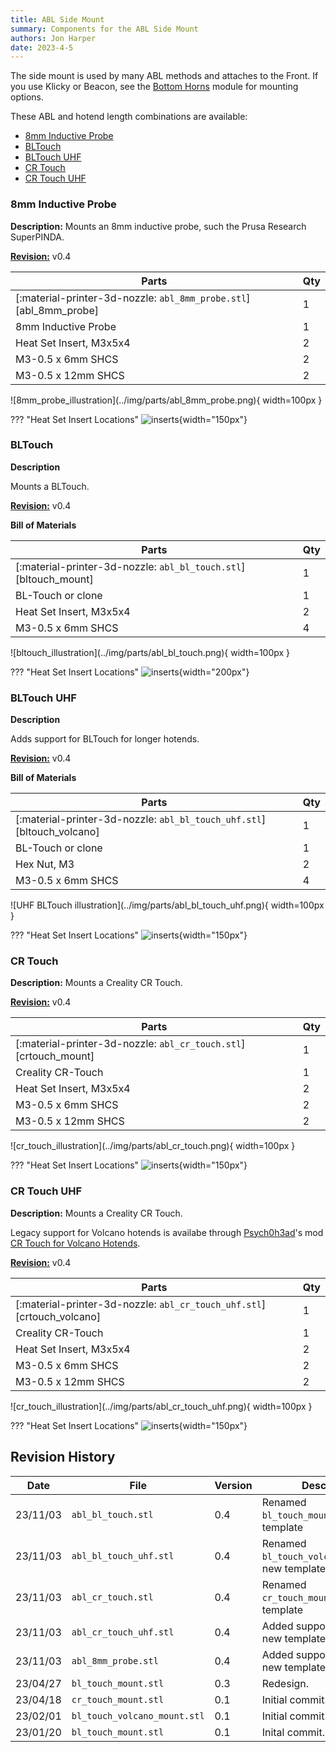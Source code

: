 ```yaml
---
title: ABL Side Mount
summary: Components for the ABL Side Mount
authors: Jon Harper
date: 2023-4-5
---
```


The side mount is used by many ABL methods and attaches to the Front. If you use Klicky or Beacon, see the [Bottom Horns](bottom.md) module for mounting options.

These ABL and hotend length combinations are available:

- [8mm Inductive Probe](#8mm-inductive-probe)
- [BLTouch](#bltouch)
- [BLTouch UHF](#bltouch-uhf)
- [CR Touch](#cr-touch)
- [CR Touch UHF](#cr-touch-uhf)

### 8mm Inductive Probe

<div markdown class="jh-grid-container jh-grid-2">
<div markdown class="jh-grid-para">

**Description:** Mounts an 8mm inductive probe, such the Prusa Research SuperPINDA.

[**Revision:**](#revision-history) v0.4

| Parts     | Qty |
|-----------|-----|
| [:material-printer-3d-nozzle: `abl_8mm_probe.stl`][abl_8mm_probe] | 1 |
| 8mm Inductive Probe       | 1 |
| Heat Set Insert, M3x5x4   | 2 |
| M3-0.5 x 6mm SHCS         | 2 |
| M3-0.5 x 12mm SHCS        | 2 |

</div>
<div markdown class="jh-grid-img">
![8mm_probe_illustration](../img/parts/abl_8mm_probe.png){ width=100px }

??? "Heat Set Insert Locations"
    ![inserts](../img/inserts/abl_8mm_probe.png){width="150px"}

</div>
</div>

### BLTouch

<div markdown class="jh-grid-container jh-grid-2">
<div markdown class="jh-grid-para">

**Description**

Mounts a BLTouch.

[**Revision:**](#revision-history) v0.4

**Bill of Materials**

| Parts     | Qty |
|-----------|-----|
| [:material-printer-3d-nozzle: `abl_bl_touch.stl`][bltouch_mount] | 1 |
| BL-Touch or clone         | 1 |
| Heat Set Insert, M3x5x4   | 2 |
| M3-0.5 x 6mm SHCS         | 4 |

</div>
<div markdown class="jh-grid-img">
![bltouch_illustration](../img/parts/abl_bl_touch.png){ width=100px }

??? "Heat Set Insert Locations"
    ![inserts](../img/inserts/abl_bl_touch.png){width="200px"}
</div>
</div>

### BLTouch UHF

<div markdown class="jh-grid-container jh-grid-2">
<div markdown class="jh-grid-para">

**Description**

Adds support for BLTouch for longer hotends.

[**Revision:**](#revision-history) v0.4

**Bill of Materials**

| Parts     | Qty |
|-----------|-----|
| [:material-printer-3d-nozzle: `abl_bl_touch_uhf.stl`][bltouch_volcano] | 1 |
| BL-Touch or clone         | 1 |
| Hex Nut, M3               | 2 |
| M3-0.5 x 6mm SHCS         | 4 |

</div>
<div markdown class="jh-grid-img">
![UHF BLTouch illustration](../img/parts/abl_bl_touch_uhf.png){ width=100px }

??? "Heat Set Insert Locations"
    ![inserts](../img/inserts/abl_bl_touch_uhf.png){width="150px"}
</div>
</div>

### CR Touch

<div markdown class="jh-grid-container jh-grid-2">
<div markdown class="jh-grid-para">

**Description:** Mounts a Creality CR Touch.

[**Revision:**](#revision-history) v0.4

| Parts     | Qty |
|-----------|-----|
| [:material-printer-3d-nozzle: `abl_cr_touch.stl`][crtouch_mount] | 1 |
| Creality CR-Touch         | 1 |
| Heat Set Insert, M3x5x4   | 2 |
| M3-0.5 x 6mm SHCS         | 2 |
| M3-0.5 x 12mm SHCS        | 2 |

</div>
<div markdown class="jh-grid-img">
![cr_touch_illustration](../img/parts/abl_cr_touch.png){ width=100px }

??? "Heat Set Insert Locations"
    ![inserts](../img/inserts/abl_cr_touch.png){width="150px"}

</div>
</div>

### CR Touch UHF

<div markdown class="jh-grid-container jh-grid-2">
<div markdown class="jh-grid-para">

**Description:** Mounts a Creality CR Touch.

Legacy support for Volcano hotends is availabe through [Psych0h3ad](https://www.printables.com/@Psych0h3ad_168275)'s mod [CR Touch for Volcano Hotends](https://www.printables.com/model/434179-eva3-uhf-cr-touch).

[**Revision:**](#revision-history) v0.4

| Parts     | Qty |
|-----------|-----|
| [:material-printer-3d-nozzle: `abl_cr_touch_uhf.stl`][crtouch_volcano] | 1 |
| Creality CR-Touch         | 1 |
| Heat Set Insert, M3x5x4   | 2 |
| M3-0.5 x 6mm SHCS         | 2 |
| M3-0.5 x 12mm SHCS        | 2 |

</div>
<div markdown class="jh-grid-img">
![cr_touch_illustration](../img/parts/abl_cr_touch_uhf.png){ width=100px }

??? "Heat Set Insert Locations"
    ![inserts](../img/inserts/abl_cr_touch_uhf.png){width="150px"}

</div>
</div>

## Revision History

| Date | File | Version | Description |
|------|------|---------|-------------|
| 23/11/03  | `abl_bl_touch.stl`            | 0.4 | Renamed `bl_touch_mount.stl`; new template |
| 23/11/03  | `abl_bl_touch_uhf.stl`        | 0.4 | Renamed `bl_touch_volcano_mount.stl`; new template |
| 23/11/03  | `abl_cr_touch.stl`            | 0.4 | Renamed `cr_touch_mount.stl`; new template |
| 23/11/03  | `abl_cr_touch_uhf.stl`        | 0.4 | Added support based on new template. |
| 23/11/03  | `abl_8mm_probe.stl`           | 0.4 | Added support based on new template. |
| 23/04/27  | `bl_touch_mount.stl`          | 0.3 | Redesign. |
| 23/04/18  | `cr_touch_mount.stl`          | 0.1 | Initial commit. |
| 23/02/01  | `bl_touch_volcano_mount.stl`  | 0.1 | Initial commit. |
| 23/01/20  | `bl_touch_mount.stl`          | 0.1 | Inital commit.  |